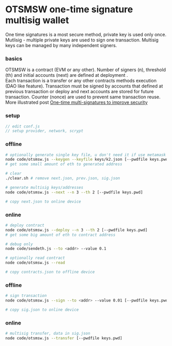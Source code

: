 # OTSMSW one-time signature multisig wallet
One time signatures is a most secure method, private key is used only once. Mutlisig - multiple private keys are used to sign one transaction. Multisig keys can be managed by many independent signers.

### basics
OTSMSW is a contract (EVM or any other). Number of signers (n), threshold (th) and initial accounts (next) are defined at deployment .  
Each transaction is a transfer or any other contracts methods execution (DAO like feature). Transaction must be signed by accounts that defined at previous transaction or deploy and next accounts are stored for future transaction. Counter (nonce) are used to prevent same transaction reuse.
More illustrated post [One-time multi-signatures to improve security](https://medium.com/p/7b8ff6cd3878)


### setup
```js
// edit conf.js
// setup provider, network, scrypt
```
### offline
```bash
# optionally generate single key file, u don't need it if use metamask or similar
node code/otsmsw.js --keygen --keyfile keys/k2.json [--pwdfile keys.pwd]
# get some small amount of eth to generated address

# clear 
./clear.sh # remove next.json, prev.json, sig.json

# generate multisig keys/addresses
node code/otsmsw.js --next --n 3 --th 2 [--pwdfile keys.pwd]

# copy next.json to online device
```

### online
```bash
# deploy contract
node code/otsmsw.js --deploy --n 3 --th 2 [--pwdfile keys.pwd]
# get some big amount of eth to contract address

# debug only
node code/sendeth.js --to <addr> --value 0.1

# optionally read contract
node code/otsmsw.js --read

# copy contracts.json to offline device
```

### offline
```bash
# sign transaction
node code/otsmsw.js --sign --to <addr> --value 0.01 [--pwdfile keys.pwd]

# copy sig.json to online device
```

### online
```bash
# multisig transfer, data in sig.json
node code/otsmsw.js --transfer [--pwdfile keys.pwd]
```